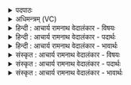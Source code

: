 <details><summary>पदपाठः</summary>

आ꣣विः꣢। आ꣣। विः꣢। म꣣र्याः। आ꣢। वा꣡ज꣢꣯म्। वा꣣जि꣡नः꣢। अ꣣ग्मन्। देव꣡स्य꣢। स꣣वितुः꣢। स꣣व꣢म्। स्व꣣र्गा꣢न्। स्वः꣣। गा꣢न्। अ꣣र्वन्तः। जयत। ४३५।
</details>

<details><summary>अधिमन्त्रम् (VC)</summary>

- वाजिनः
- ऋण0त्रसदस्यू
- पुरउष्णिक्
- ऋषभः
- ऐन्द्रं काण्डम्
</details>

<details><summary>हिन्दी : आचार्य रामनाथ वेदालंकार - विषयः</summary>

अगले मन्त्र में वाजियों की स्तुति का विषय है।
</details>

<details><summary>हिन्दी : आचार्य रामनाथ वेदालंकार - पदार्थः</summary>

पदार्थान्वयभाषाः -  (वाजिनः) ज्ञानवान् लोग (वाजम्) बल को, और (देवस्य) प्रकाशक (सवितुः) प्रेरक परमात्मा की (सवम्) प्रेरणा को (आ अग्मन्) प्राप्त करते हैं। हे (मर्याः) मनुष्यो ! तुम भी (आविः) अपने आत्मा में बल और परमात्मा की प्रेरणा को प्रकट करो। हे (अर्वन्तः) उद्योगी मनुष्यो ! तुम (स्वर्गान्) सुखमय ब्रहमचर्य, गृहस्थ, वानप्रस्थ और संन्यास लोकों को तथा मुक्तिलोकों को (जयत) जीत लो ॥९॥ इस मन्त्र में ‘अर्वन्तः’ शब्द के प्रयोग से ‘जैसे घोड़े संग्राम को जीत लेते हैं,’ यह उपमालङ्कार ध्वनित होता है। ‘वाजं, वाजि’ तथा ‘सवि, सव’ में छेकानुप्रास और वकार की अनेक बार आवृत्ति में वृत्त्यनुप्रास है ॥९॥
</details>

<details><summary>हिन्दी : आचार्य रामनाथ वेदालंकार - भावार्थः</summary>

भावार्थभाषाः -  मनुष्यों को चाहिए कि आत्मबल का संचय करके और परमात्मा से सत्प्रेरणा लेकर, शुभ कर्म करके लौकिक तथा पारलौकिक सुख को प्राप्त करें ॥९॥
</details>

<details><summary>संस्कृत : आचार्य रामनाथ वेदालंकार - विषयः</summary>

अथ वाजिनां स्तुतिः।
</details>

<details><summary>संस्कृत : आचार्य रामनाथ वेदालंकार - पदार्थः</summary>

पदार्थान्वयभाषाः -  (वाजिनः) ज्ञानवन्तो जनाः (वाजम्) बलम्, (देवस्य) प्रकाशकस्य (सवितुः) प्रेरकस्य परमात्मनः (सवम्) प्रेरणां च। षू प्रेरणे, ‘ॠदोरप् अ० ३।३।५७’ इत्यप्। (आ अग्मन्) आप्नुवन्ति। हे (मर्याः) मनुष्याः ! यूयमपि (आविः) स्वात्मनि बलं परमात्मनः प्रेरणां च आविष्कृणुत। हे (अर्वन्तः) उद्योगिनो जनाः ! ऋ गतिप्रापणयोः धातोर्वनिप्प्रत्यये रूपम्। यूयम् (स्वर्गान्) सुखमयान् ब्रह्मचर्यगृहस्थवानप्रस्थसंन्यासलोकान् मुक्तिलोकांश्च (जयत) अधिगच्छत ॥९॥ अत्र ‘अर्वन्तः’ इति शब्दप्रयोगाद् यथा अश्वाः संग्रामं जयन्तीत्युपमालङ्कारो ध्वन्यते। ‘वाजं, वाजि’, ‘सवि, सव’ इत्यत्र छेकानुप्रासः, वकारस्य चासकृदावृत्तौ वृत्त्यनुप्रासः ॥९॥
</details>

<details><summary>संस्कृत : आचार्य रामनाथ वेदालंकार - भावार्थः</summary>

भावार्थभाषाः -  मनुष्यैरात्मबलं संचित्य परमात्मनः सकाशात् सत्प्रेरणां च गृहीत्वा शुभकर्माणि कृत्वा लौकिक-पारलौकिकसुखं प्राप्तव्यम् ॥९॥
</details>